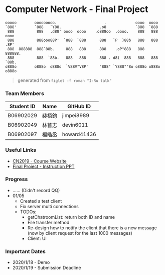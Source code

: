 # Computer Network - Final Project

```
ooooo        ooooooooo.                     .             oooo  oooo
`888'        `888   `Y88.                 .o8             `888  `888
 888          888   .d88' oooo  oooo    .o888oo  .oooo.    888   888  oooo
 888          888ooo88P'  `888  `888      888   `P  )88b   888   888 .8P'
 888  888888  888`88b.     888   888      888    .oP"888   888   888888.
 888          888  `88b.   888   888      888 . d8(  888   888   888 `88b.
o888o        o888o  o888o  `V88V"V8P'     "888" `Y888""8o o888o o888o o888o
```
> generated from `figlet -f roman "I-Ru talk"`

### Team Members

| Student ID | Name   | GitHub ID   |
| ---------- | ------ | ----------- |
| B06902029  | 裴梧鈞 | jimpei8989  |
| B06902049  | 林首志 | devin6011   |
| B06902097  | 楊皓丞 | howard41436 |

### Useful Links

- [CN2019 - Course Website](http://www.cmlab.csie.ntu.edu.tw/~chenyuyang/CN2019)
- [Final Project - Instruction PPT](https://drive.google.com/file/d/1MXMkCIF5Wo1s1sSk-E8HmbKrYfHdJbiP/view)

### Progress
- ...... (Didn't record QQ)
- 01/05
    - Created a test client
    - Fix server multi connections
    - TODOs:
        - getChatroomList: return both ID and name
        - File transfer method
        - Re-design how to notify the client that there is a new message (now by client request for the last 1000 messages)
        - Client: UI

### Important Dates

- 2020/1/18 - Demo
- 2020/1/19 - Submission Deadline
